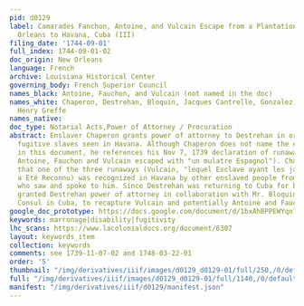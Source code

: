 ```yaml
---
pid: d0129
label: Camarades Fanchon, Antoine, and Vulcain Escape from a Plantation below New
  Orleans to Havana, Cuba (III)
filing_date: '1744-09-01'
full_index: 1744-09-01-02
doc_origin: New Orleans
language: French
archive: Louisiana Historical Center
governing_body: French Superior Council
names_black: Antoine, Fauchon, and Vulcain (not named in the doc)
names_white: Chaperon, Destrehan, Bloquin, Jacques Cantrelle, Gonzalez, Augustin Chantalou,
  Henry Greffe
names_native:
doc_type: Notarial Acts,Power of Attorney / Procuration
abstract: Enslaver Chaperon grants power of attorney to Destrehan in order to recapture
  fugitive slaves seen in Havana. Although Chaperon does not name the enslaved people
  in this document, he references his Nov 7, 1739 declaration of runaway slaves (when
  Antoine, Fauchon and Vulcain escaped with "un mulatre Espagnol"). Chaperon declared
  that one of the three runaways (Vulcain, "lequel Esclave ayant les jambes coupee
  a Eté Reconnu) was recognized in Havana by other enslaved people from Louisiana
  who saw and spoke to him. Since Destrehan was returning to Cuba for business, Chaperon
  granted Destrehan power of attorney in collaboration with Mr. Bloquin, the French
  Consul in Cuba, to recapture Vulcain and potentially Antoine and Fauchon.
google_doc_prototype: https://docs.google.com/document/d/1bxAhBPPEWYqnTQLh_2T2AJHpfZDgEKM6CWE9fqrEIJg/edit?usp=share_link
keywords: marronage|disability|fugitivity
lhc_scans: https://www.lacolonialdocs.org/document/6307
layout: keywords_item
collection: keywords
comments: see 1739-11-07-02 and 1748-03-22-01
order: '5'
thumbnail: "/img/derivatives/iiif/images/d0129_d0129-01/full/250,/0/default.jpg"
full: "/img/derivatives/iiif/images/d0129_d0129-01/full/1140,/0/default.jpg"
manifest: "/img/derivatives/iiif/d0129/manifest.json"
---
```

